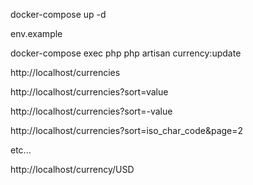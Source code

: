 docker-compose up -d

env.example

docker-compose exec php php artisan currency:update

http://localhost/currencies

http://localhost/currencies?sort=value

http://localhost/currencies?sort=-value

http://localhost/currencies?sort=iso_char_code&page=2

etc...

http://localhost/currency/USD


